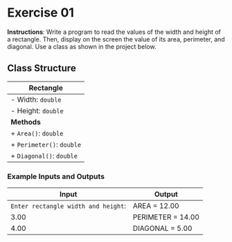 # Exercise 01
**Instructions**: 
Write a program to read the values of the width and height of a rectangle. Then, display on the screen the value of its area, perimeter, and diagonal. Use a class as shown in the project below.
## Class Structure

| **Rectangle**               |
|-----------------------------|
| - Width: `double`           |
| - Height: `double`          |
| **Methods**                 |
| + `Area()`: `double`        |
| + `Perimeter()`: `double`   |
| + `Diagonal()`: `double`    |

### Example Inputs and Outputs

| **Input**                          | **Output**         |
|------------------------------------|------------------- |
| `Enter rectangle width and height`:| AREA = 12.00       |
| 3.00                               | PERIMETER = 14.00  |
| 4.00                               | DIAGONAL = 5.00    |

